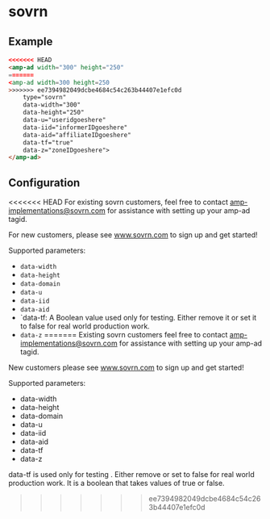 <!---
Copyright 2016 The AMP HTML Authors. All Rights Reserved.

Licensed under the Apache License, Version 2.0 (the "License");
you may not use this file except in compliance with the License.
You may obtain a copy of the License at

      http://www.apache.org/licenses/LICENSE-2.0

Unless required by applicable law or agreed to in writing, software
distributed under the License is distributed on an "AS-IS" BASIS,
WITHOUT WARRANTIES OR CONDITIONS OF ANY KIND, either express or implied.
See the License for the specific language governing permissions and
limitations under the License.

*********
* Existing sovrn customers feel free to contact amp-implementations@sovrn.com for assistance with setting up your amp-ad tag.
* New customers please see www.sovrn.com to sign up and get started!
*********

-->

# sovrn

## Example

```html
<<<<<<< HEAD
<amp-ad width="300" height="250"
=======
<amp-ad width=300 height=250
>>>>>>> ee7394982049dcbe4684c54c263b44407e1efc0d
    type="sovrn"
    data-width="300"
    data-height="250"
    data-u="useridgoeshere"
    data-iid="informerIDgoeshere"
    data-aid="affiliateIDgoeshere"
    data-tf="true"
    data-z="zoneIDgoeshere">
</amp-ad>
```

## Configuration

<<<<<<< HEAD
For existing sovrn customers, feel free to contact amp-implementations@sovrn.com for assistance with setting up your amp-ad tagid.

For new customers, please see www.sovrn.com to sign up and get started!

Supported parameters:

- `data-width`
- `data-height`
- `data-domain`
- `data-u`
- `data-iid`
- `data-aid`
- `data-tf: A Boolean value used only for testing. Either remove it or set it to false for real world production work.
- `data-z`
=======
Existing sovrn customers feel free to contact amp-implementations@sovrn.com for assistance with setting up your amp-ad tagid.

New customers please see www.sovrn.com to sign up and get started!

Supported parameters:

- data-width
- data-height
- data-domain
- data-u
- data-iid
- data-aid
- data-tf
- data-z

data-tf is used only for testing . Either remove or set to false for real world production work. It is a boolean that takes values of true or false.
>>>>>>> ee7394982049dcbe4684c54c263b44407e1efc0d
